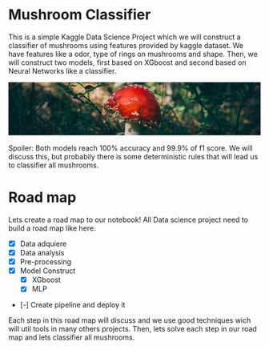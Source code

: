 # Mushroom Classifier

This is a simple Kaggle Data Science Project which we will construct a classifier of mushrooms using features provided by kaggle dataset. We have features like a odor, type of rings on mushrooms and shape. Then, we will construct two models, first based on XGboost and second based on Neural Networks like a classifier. 

![img1](mushroom_img.jpg)

Spoiler: Both models reach 100% accuracy and 99.9% of f1 score. We will discuss this, but probabily there is some deterministic rules that will lead us to classifier all mushrooms.

# Road map

Lets create a road map to our notebook! All Data science project need to build a road map like here.

- [x] Data adquiere
- [x] Data analysis
- [x] Pre-processing
- [x] Model Construct
    - [x] XGboost
    - [x] MLP
- [-] Create pipeline and deploy it

Each step in this road map will discuss and we use good techniques wich will util tools in many others projects. Then, lets solve each step in our road map and lets classifier all mushrooms.